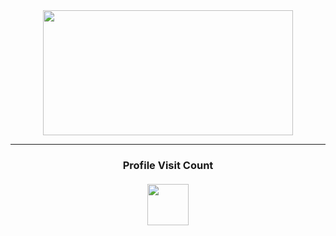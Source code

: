 <div align = "center" >
<img src="https://i.pinimg.com/originals/4a/f2/c6/4af2c620d187550ebc8bd8c08b448ea3.gif" height = "200" width = "400"/>
</div>
<hr>
<h3 align="center"> 
    Profile Visit Count<br><br>
    <img src="https://profile-counter.glitch.me/hinagpis-code/count.svg" height="66.5"/>
</h3>
